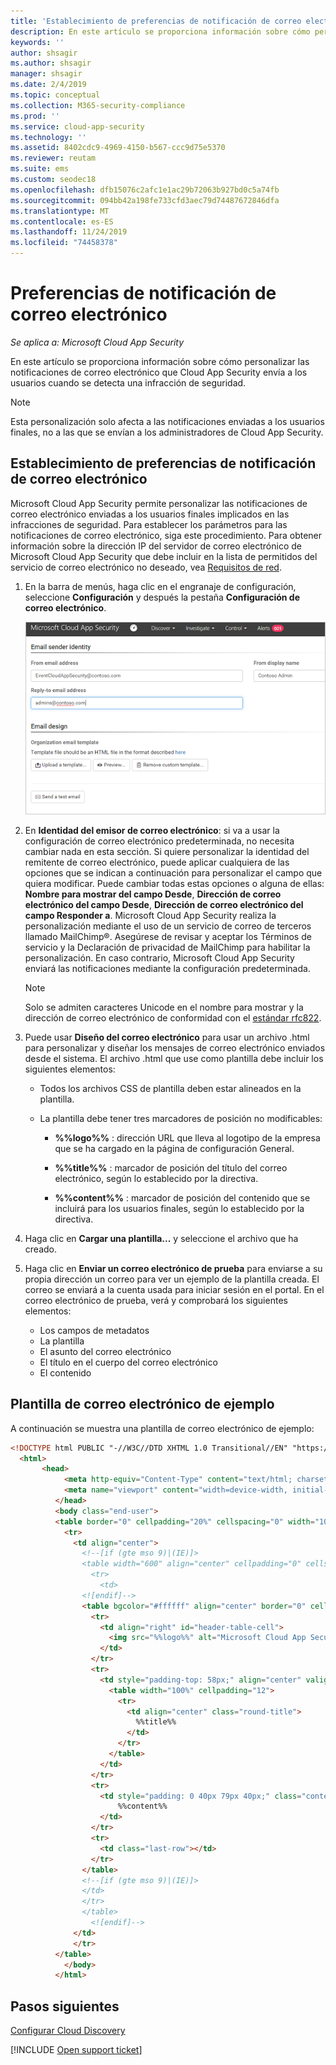 ```yaml
---
title: 'Establecimiento de preferencias de notificación de correo electrónico: Cloud App Security | Microsoft Docs'
description: En este artículo se proporciona información sobre cómo personalizar las notificaciones de correo electrónico que Cloud App Security envía.
keywords: ''
author: shsagir
ms.author: shsagir
manager: shsagir
ms.date: 2/4/2019
ms.topic: conceptual
ms.collection: M365-security-compliance
ms.prod: ''
ms.service: cloud-app-security
ms.technology: ''
ms.assetid: 8402cdc9-4969-4150-b567-ccc9d75e5370
ms.reviewer: reutam
ms.suite: ems
ms.custom: seodec18
ms.openlocfilehash: dfb15076c2afc1e1ac29b72063b927bd0c5a74fb
ms.sourcegitcommit: 094bb42a198fe733cfd3aec79d74487672846dfa
ms.translationtype: MT
ms.contentlocale: es-ES
ms.lasthandoff: 11/24/2019
ms.locfileid: "74458378"
---
```

# <a name="email-notification-preferences"></a>Preferencias de notificación de correo electrónico

*Se aplica a: Microsoft Cloud App Security*

En este artículo se proporciona información sobre cómo personalizar las notificaciones de correo electrónico que Cloud App Security envía a los usuarios cuando se detecta una infracción de seguridad.

> [!NOTE]
> Esta personalización solo afecta a las notificaciones enviadas a los usuarios finales, no a las que se envían a los administradores de Cloud App Security.

## <a name="mailsettings"></a> Establecimiento de preferencias de notificación de correo electrónico  

 Microsoft Cloud App Security permite personalizar las notificaciones de correo electrónico enviadas a los usuarios finales implicados en las infracciones de seguridad. Para establecer los parámetros para las notificaciones de correo electrónico, siga este procedimiento. Para obtener información sobre la dirección IP del servidor de correo electrónico de Microsoft Cloud App Security que debe incluir en la lista de permitidos del servicio de correo electrónico no deseado, vea [Requisitos de red](network-requirements.md).

1. En la barra de menús, haga clic en el engranaje de configuración, seleccione **Configuración** y después la pestaña **Configuración de correo electrónico**.  

   ![configuración de correo](./media/mail-settings-config.png)

2. En **Identidad del emisor de correo electrónico**: si va a usar la configuración de correo electrónico predeterminada, no necesita cambiar nada en esta sección. Si quiere personalizar la identidad del remitente de correo electrónico, puede aplicar cualquiera de las opciones que se indican a continuación para personalizar el campo que quiera modificar. Puede cambiar todas estas opciones o alguna de ellas: **Nombre para mostrar del campo Desde**, **Dirección de correo electrónico del campo Desde**, **Dirección de correo electrónico del campo Responder a**. Microsoft Cloud App Security realiza la personalización mediante el uso de un servicio de correo de terceros llamado MailChimp®. Asegúrese de revisar y aceptar los Términos de servicio y la Declaración de privacidad de MailChimp para habilitar la personalización. En caso contrario, Microsoft Cloud App Security enviará las notificaciones mediante la configuración predeterminada.
 
   > [!NOTE]
   > Solo se admiten caracteres Unicode en el nombre para mostrar y la dirección de correo electrónico de conformidad con el [estándar rfc822](https://www.rfc-editor.org/rfc/rfc822.txt).

  
3. Puede usar **Diseño del correo electrónico** para usar un archivo .html para personalizar y diseñar los mensajes de correo electrónico enviados desde el sistema. El archivo .html que use como plantilla debe incluir los siguientes elementos:  
  
   - Todos los archivos CSS de plantilla deben estar alineados en la plantilla.  
  
   - La plantilla debe tener tres marcadores de posición no modificables:  
  
        - **%%logo%%** : dirección URL que lleva al logotipo de la empresa que se ha cargado en la página de configuración General.  
  
        - **%%title%%** : marcador de posición del título del correo electrónico, según lo establecido por la directiva.  

        - **%%content%%** : marcador de posición del contenido que se incluirá para los usuarios finales, según lo establecido por la directiva.  

4. Haga clic en **Cargar una plantilla...** y seleccione el archivo que ha creado. 

5. Haga clic en **Enviar un correo electrónico de prueba** para enviarse a su propia dirección un correo para ver un ejemplo de la plantilla creada. El correo se enviará a la cuenta usada para iniciar sesión en el portal. En el correo electrónico de prueba, verá y comprobará los siguientes elementos:
    - Los campos de metadatos
    - La plantilla
    - El asunto del correo electrónico
    - El título en el cuerpo del correo electrónico
    - El contenido

## <a name="sample-email-template"></a>Plantilla de correo electrónico de ejemplo

A continuación se muestra una plantilla de correo electrónico de ejemplo:

```html
<!DOCTYPE html PUBLIC "-//W3C//DTD XHTML 1.0 Transitional//EN" "https://www.w3.org/TR/xhtml1/DTD/xhtml1-transitional.dtd">
  <html>  
       <head>  
            <meta http-equiv="Content-Type" content="text/html; charset=UTF-8"/>  
            <meta name="viewport" content="width=device-width, initial-scale=1.0"/>  
          </head>  
          <body class="end-user">  
          <table border="0" cellpadding="20%" cellspacing="0" width="100%" id="background-table">  
            <tr>  
              <td align="center">  
                <!--[if (gte mso 9)|(IE)]>  
                <table width="600" align="center" cellpadding="0" cellspacing="0" border="0">  
                  <tr>  
                    <td>  
                <![endif]-->  
                <table bgcolor="#ffffff" align="center" border="0" cellpadding="0" cellspacing="0" style="padding-bottom: 40px;" id="container-table">  
                  <tr>  
                    <td align="right" id="header-table-cell">  
                      <img src="%%logo%%" alt="Microsoft Cloud App Security" id="org-logo" />  
                    </td>  
                  </tr>  
                  <tr>  
                    <td style="padding-top: 58px;" align="center" valign="top">  
                      <table width="100%" cellpadding="12">  
                        <tr>  
                          <td align="center" class="round-title">  
                            %%title%%  
                          </td>  
                        </tr>  
                      </table>  
                    </td>  
                  </tr>  
                  <tr>  
                    <td style="padding: 0 40px 79px 40px;" class="content-table-cell" align="left" valign="top">  
                        %%content%%  
                    </td>  
                  </tr>  
                  <tr>  
                    <td class="last-row"></td>  
                  </tr>  
                </table>  
                <!--[if (gte mso 9)|(IE)]>  
                </td>  
                </tr>  
                </table>  
                  <![endif]-->  
              </td>  
              </tr>  
          </table>  
            </body>  
          </html>  
```

## <a name="next-steps"></a>Pasos siguientes

[Configurar Cloud Discovery](set-up-cloud-discovery.md)   

[!INCLUDE [Open support ticket](includes/support.md)]  
  
  
